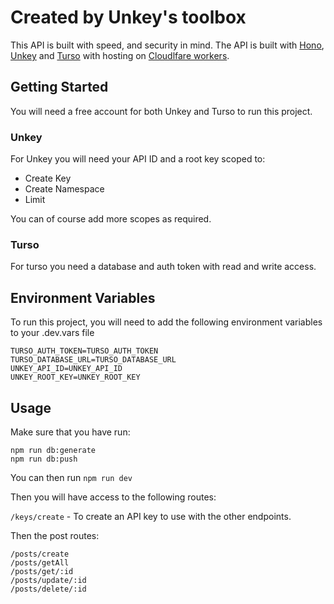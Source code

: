 # Created by Unkey's toolbox

This API is built with speed, and security in mind. The API is built with [Hono](https://hono.dev), [Unkey](https://unkey.com) and [Turso](https://turso.io) with hosting on [Cloudlfare workers](https://cloudlfare.com).

## Getting Started

You will need a free account for both Unkey and Turso to run this project.

### Unkey

For Unkey you will need your API ID and a root key scoped to:

- Create Key
- Create Namespace
- Limit

You can of course add more scopes as required.

### Turso

For turso you need a database and auth token with read and write access.

## Environment Variables

To run this project, you will need to add the following environment variables to your .dev.vars file

```
TURSO_AUTH_TOKEN=TURSO_AUTH_TOKEN
TURSO_DATABASE_URL=TURSO_DATABASE_URL
UNKEY_API_ID=UNKEY_API_ID
UNKEY_ROOT_KEY=UNKEY_ROOT_KEY
```

## Usage

Make sure that you have run:

```
npm run db:generate
npm run db:push

```

You can then run `npm run dev`

Then you will have access to the following routes:

`/keys/create` - To create an API key to use with the other endpoints.

Then the post routes:

```
/posts/create
/posts/getAll
/posts/get/:id
/posts/update/:id
/posts/delete/:id
```

